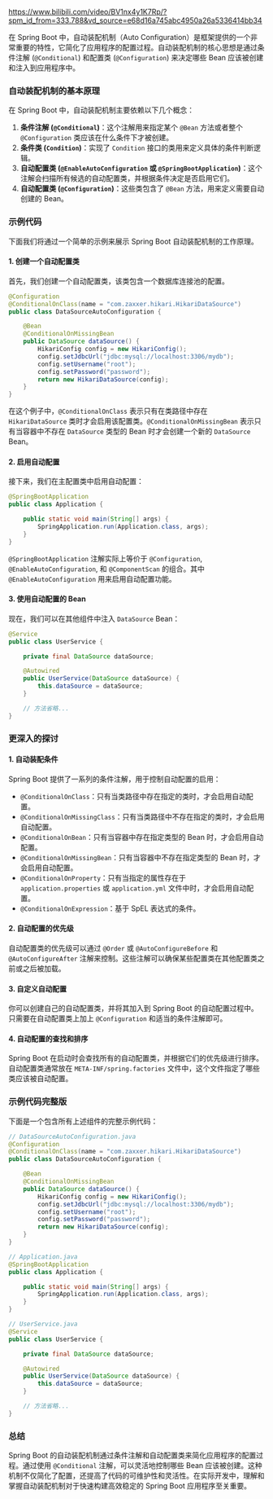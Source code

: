 https://www.bilibili.com/video/BV1nx4y1K7Rp/?spm_id_from=333.788&vd_source=e68d16a745abc4950a26a5336414bb34

在 Spring Boot 中，自动装配机制（Auto Configuration）是框架提供的一个非常重要的特性，它简化了应用程序的配置过程。自动装配机制的核心思想是通过条件注解 (`@Conditional`) 和配置类 (`@Configuration`) 来决定哪些 Bean 应该被创建和注入到应用程序中。

### 自动装配机制的基本原理

在 Spring Boot 中，自动装配机制主要依赖以下几个概念：

1. **条件注解 (`@Conditional`)**：这个注解用来指定某个 `@Bean` 方法或者整个 `@Configuration` 类应该在什么条件下才被创建。
2. **条件类 (`Condition`)**：实现了 `Condition` 接口的类用来定义具体的条件判断逻辑。
3. **自动配置类 (`@EnableAutoConfiguration` 或 `@SpringBootApplication`)**：这个注解会扫描所有候选的自动配置类，并根据条件决定是否启用它们。
4. **自动配置类 (`@Configuration`)**：这些类包含了 `@Bean` 方法，用来定义需要自动创建的 Bean。

### 示例代码

下面我们将通过一个简单的示例来展示 Spring Boot 自动装配机制的工作原理。

#### 1. 创建一个自动配置类

首先，我们创建一个自动配置类，该类包含一个数据库连接池的配置。

```java
@Configuration
@ConditionalOnClass(name = "com.zaxxer.hikari.HikariDataSource")
public class DataSourceAutoConfiguration {

    @Bean
    @ConditionalOnMissingBean
    public DataSource dataSource() {
        HikariConfig config = new HikariConfig();
        config.setJdbcUrl("jdbc:mysql://localhost:3306/mydb");
        config.setUsername("root");
        config.setPassword("password");
        return new HikariDataSource(config);
    }
}
```

在这个例子中，`@ConditionalOnClass` 表示只有在类路径中存在 `HikariDataSource` 类时才会启用该配置类。`@ConditionalOnMissingBean` 表示只有当容器中不存在 `DataSource` 类型的 Bean 时才会创建一个新的 `DataSource` Bean。

#### 2. 启用自动配置

接下来，我们在主配置类中启用自动配置：

```java
@SpringBootApplication
public class Application {

    public static void main(String[] args) {
        SpringApplication.run(Application.class, args);
    }
}
```

`@SpringBootApplication` 注解实际上等价于 `@Configuration`, `@EnableAutoConfiguration`, 和 `@ComponentScan` 的组合。其中 `@EnableAutoConfiguration` 用来启用自动配置功能。

#### 3. 使用自动配置的 Bean

现在，我们可以在其他组件中注入 `DataSource` Bean：

```java
@Service
public class UserService {

    private final DataSource dataSource;

    @Autowired
    public UserService(DataSource dataSource) {
        this.dataSource = dataSource;
    }

    // 方法省略...
}
```

### 更深入的探讨

#### 1. 自动装配条件

Spring Boot 提供了一系列的条件注解，用于控制自动配置的启用：

- `@ConditionalOnClass`：只有当类路径中存在指定的类时，才会启用自动配置。
- `@ConditionalOnMissingClass`：只有当类路径中不存在指定的类时，才会启用自动配置。
- `@ConditionalOnBean`：只有当容器中存在指定类型的 Bean 时，才会启用自动配置。
- `@ConditionalOnMissingBean`：只有当容器中不存在指定类型的 Bean 时，才会启用自动配置。
- `@ConditionalOnProperty`：只有当指定的属性存在于 `application.properties` 或 `application.yml` 文件中时，才会启用自动配置。
- `@ConditionalOnExpression`：基于 SpEL 表达式的条件。

#### 2. 自动配置的优先级

自动配置类的优先级可以通过 `@Order` 或 `@AutoConfigureBefore` 和 `@AutoConfigureAfter` 注解来控制。这些注解可以确保某些配置类在其他配置类之前或之后被加载。

#### 3. 自定义自动配置

你可以创建自己的自动配置类，并将其加入到 Spring Boot 的自动配置过程中。只需要在自动配置类上加上 `@Configuration` 和适当的条件注解即可。

#### 4. 自动配置的查找和排序

Spring Boot 在启动时会查找所有的自动配置类，并根据它们的优先级进行排序。自动配置类通常放在 `META-INF/spring.factories` 文件中，这个文件指定了哪些类应该被自动配置。

### 示例代码完整版

下面是一个包含所有上述组件的完整示例代码：

```java
// DataSourceAutoConfiguration.java
@Configuration
@ConditionalOnClass(name = "com.zaxxer.hikari.HikariDataSource")
public class DataSourceAutoConfiguration {

    @Bean
    @ConditionalOnMissingBean
    public DataSource dataSource() {
        HikariConfig config = new HikariConfig();
        config.setJdbcUrl("jdbc:mysql://localhost:3306/mydb");
        config.setUsername("root");
        config.setPassword("password");
        return new HikariDataSource(config);
    }
}

// Application.java
@SpringBootApplication
public class Application {

    public static void main(String[] args) {
        SpringApplication.run(Application.class, args);
    }
}

// UserService.java
@Service
public class UserService {

    private final DataSource dataSource;

    @Autowired
    public UserService(DataSource dataSource) {
        this.dataSource = dataSource;
    }

    // 方法省略...
}
```

### 总结

Spring Boot 的自动装配机制通过条件注解和自动配置类来简化应用程序的配置过程。通过使用 `@Conditional` 注解，可以灵活地控制哪些 Bean 应该被创建。这种机制不仅简化了配置，还提高了代码的可维护性和灵活性。在实际开发中，理解和掌握自动装配机制对于快速构建高效稳定的 Spring Boot 应用程序至关重要。

